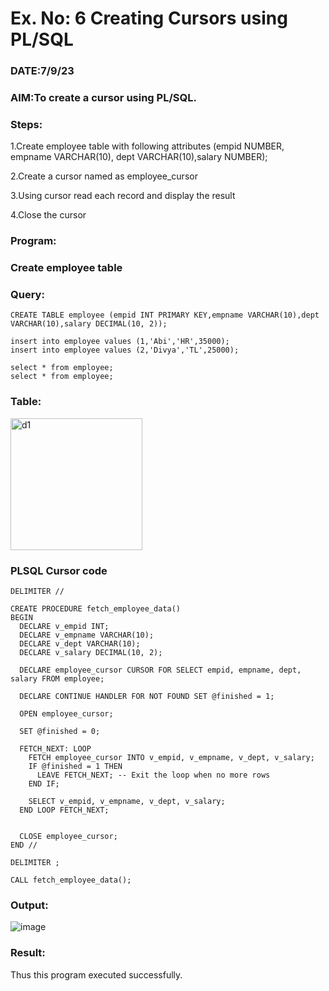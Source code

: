 # Ex. No: 6 Creating Cursors using PL/SQL
### DATE:7/9/23
### AIM:To create a cursor using PL/SQL.

### Steps:
1.Create employee table with following attributes (empid NUMBER, empname VARCHAR(10), dept VARCHAR(10),salary NUMBER);

2.Create a cursor named as employee_cursor

3.Using cursor read each record and display the result

4.Close the cursor

### Program:
### Create employee table
### Query:
```
CREATE TABLE employee (empid INT PRIMARY KEY,empname VARCHAR(10),dept VARCHAR(10),salary DECIMAL(10, 2));

insert into employee values (1,'Abi','HR',35000);
insert into employee values (2,'Divya','TL',25000);

select * from employee;
select * from employee;
```
### Table:

<img width="211" alt="d1" src="https://github.com/Niroshassithanathan/Ex-no-6-Creating-Cursors-using-PL-SQL/assets/121418437/a29a62e7-a7c0-48b3-b8bb-0c7071d68503">

### PLSQL Cursor code
```
DELIMITER //

CREATE PROCEDURE fetch_employee_data()
BEGIN
  DECLARE v_empid INT;
  DECLARE v_empname VARCHAR(10);
  DECLARE v_dept VARCHAR(10);
  DECLARE v_salary DECIMAL(10, 2);
  
  DECLARE employee_cursor CURSOR FOR SELECT empid, empname, dept, salary FROM employee;
  
  DECLARE CONTINUE HANDLER FOR NOT FOUND SET @finished = 1;
  
  OPEN employee_cursor;
  
  SET @finished = 0;
  
  FETCH_NEXT: LOOP
    FETCH employee_cursor INTO v_empid, v_empname, v_dept, v_salary;
    IF @finished = 1 THEN
      LEAVE FETCH_NEXT; -- Exit the loop when no more rows
    END IF;

    SELECT v_empid, v_empname, v_dept, v_salary;
  END LOOP FETCH_NEXT;
  
 
  CLOSE employee_cursor;
END //

DELIMITER ;

CALL fetch_employee_data();

```
### Output:
![image](https://github.com/Niroshassithanathan/Ex-no-6-Creating-Cursors-using-PL-SQL/assets/121418437/c93febcd-6ff5-4fd2-b3b2-7d89c6b39472)

### Result:
Thus this program executed successfully.
